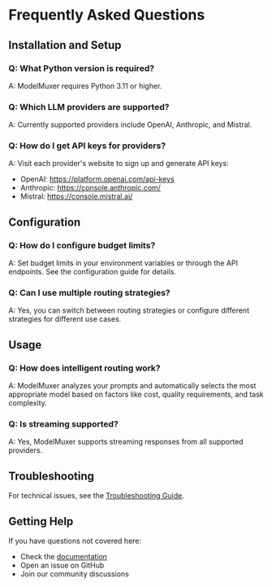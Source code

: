 # Frequently Asked Questions

## Installation and Setup

### Q: What Python version is required?
A: ModelMuxer requires Python 3.11 or higher.

### Q: Which LLM providers are supported?
A: Currently supported providers include OpenAI, Anthropic, and Mistral.

### Q: How do I get API keys for providers?
A: Visit each provider's website to sign up and generate API keys:
- OpenAI: https://platform.openai.com/api-keys
- Anthropic: https://console.anthropic.com/
- Mistral: https://console.mistral.ai/

## Configuration

### Q: How do I configure budget limits?
A: Set budget limits in your environment variables or through the API endpoints. See the configuration guide for details.

### Q: Can I use multiple routing strategies?
A: Yes, you can switch between routing strategies or configure different strategies for different use cases.

## Usage

### Q: How does intelligent routing work?
A: ModelMuxer analyzes your prompts and automatically selects the most appropriate model based on factors like cost, quality requirements, and task complexity.

### Q: Is streaming supported?
A: Yes, ModelMuxer supports streaming responses from all supported providers.

## Troubleshooting

For technical issues, see the [Troubleshooting Guide](troubleshooting.md).

## Getting Help

If you have questions not covered here:
- Check the [documentation](docs/)
- Open an issue on GitHub
- Join our community discussions
